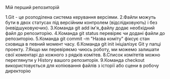 Мій перший репозиторій 

1.Git - це розподілена система керування версіями.
2.Файли можуть бути в двох статусах під версійним контролем (відслідковують) і без (невідшуковуючих).
3.Команда git add ім'я_файлу додає необхідний файл до репозиторію.
4.Команда git status перевіряє чи додані файли до репозиторію.
5.Команда git commit -m "Назва коміту" фіксує стан сховища в певний момент часу.
6.Команда git init ініціалізує Git у папці проекту.
7.Якщо ми перевіряємо чиюсь роботу, ми можемо залишати свої коментарі до кожного з рядків комітев.
8.Список комітетів можно переглянути у History вашого репозиторія.
9.Команда checkout використовується для копіювання файлів з історії або сцени в робочу директорію
